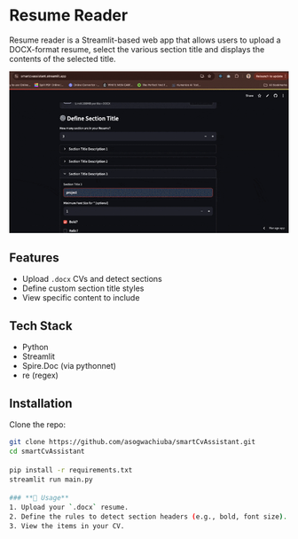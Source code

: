 # Resume Reader 
Resume reader is a Streamlit-based web app that allows users to upload a DOCX-format resume, select the various section title and displays the contents of the selected title.

![](resume-reader.gif)

## Features
- Upload `.docx` CVs and detect sections
- Define custom section title styles
- View specific content to include

## Tech Stack
- Python
- Streamlit
- Spire.Doc (via pythonnet)
- re (regex)

## Installation
Clone the repo:
```bash
git clone https://github.com/asogwachiuba/smartCvAssistant.git
cd smartCvAssistant

pip install -r requirements.txt
streamlit run main.py

### **🧪 Usage**
1. Upload your `.docx` resume.
2. Define the rules to detect section headers (e.g., bold, font size).
3. View the items in your CV.
